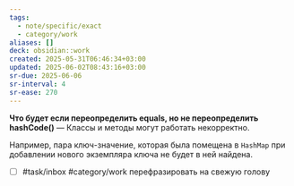 ```yaml
---
tags:
  - note/specific/exact
  - category/work
aliases: []
deck: obsidian::work
created: 2025-05-31T06:46:34+03:00
updated: 2025-06-02T08:43:16+03:00
sr-due: 2025-06-06
sr-interval: 4
sr-ease: 270
---
```


**Что будет если переопределить equals, но не переопределить hashCode()**
—
Классы и методы могут работать некорректно.

Например, пара ключ-значение, которая была помещена в `HashMap` при добавлении нового экземпляра ключа не будет в ней найдена.
- [ ] #task/inbox #category/work перефразировать на свежую голову
